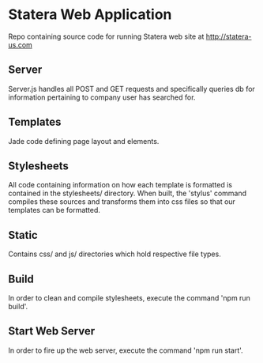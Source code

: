 # Statera Web Application

Repo containing source code for running Statera web site at http://statera-us.com

## Server

Server.js handles all POST and GET requests and specifically queries db for information pertaining to company user has searched for.

## Templates

Jade code defining page layout and elements.

## Stylesheets

All code containing information on how each template is formatted is contained in the stylesheets/ directory. When built, the 'stylus' command compiles these sources and transforms them into css files so that our templates can be formatted.

## Static

Contains css/ and js/ directories which hold respective file types.

## Build

In order to clean and compile stylesheets, execute the command 'npm run build'.

## Start Web Server

In order to fire up the web server, execute the command 'npm run start'.


